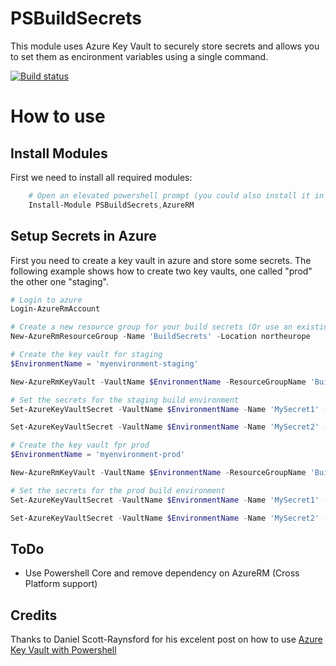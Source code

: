 # PSBuildSecrets
This module uses Azure Key Vault to securely store secrets and allows you to set them as encironment variables using a single command.

[![Build status](https://ci.appveyor.com/api/projects/status/o2q8w3iqi58ouuwy?svg=true)](https://ci.appveyor.com/project/synax/psbuildsecrets)


# How to use

## Install Modules
First we need to install all required modules:
```Powershell
    # Open an elevated powershell prompt (you could also install it in user scope)
    Install-Module PSBuildSecrets,AzureRM
```

## Setup Secrets in Azure
First you need to create a key vault in azure and store some secrets. The following example shows how to create two key vaults, one called "prod" the other one "staging".

```powershell
# Login to azure
Login-AzureRmAccount

# Create a new resource group for your build secrets (Or use an existing group)
New-AzureRmResourceGroup -Name 'BuildSecrets' -Location northeurope

# Create the key vault for staging
$EnvironmentName = 'myenvironment-staging'

New-AzureRmKeyVault -VaultName $EnvironmentName -ResourceGroupName 'BuildSecrets' -Location 'northeurope'

# Set the secrets for the staging build environment
Set-AzureKeyVaultSecret -VaultName $EnvironmentName -Name 'MySecret1' -SecretValue (ConvertTo-SecureString -String 'MySecretValue1' -AsPlainText -Force) -Tag @{ 'build-environment' = $EnvironmentName }

Set-AzureKeyVaultSecret -VaultName $EnvironmentName -Name 'MySecret2' -SecretValue (ConvertTo-SecureString -String 'MySecretValue2' -AsPlainText -Force) -Tag @{ 'build-environment' = $EnvironmentName }

# Create the key vault fpr prod
$EnvironmentName = 'myenvironment-prod'

New-AzureRmKeyVault -VaultName $EnvironmentName -ResourceGroupName 'BuildSecrets' -Location 'northeurope'

# Set the secrets for the prod build environment
Set-AzureKeyVaultSecret -VaultName $EnvironmentName -Name 'MySecret1' -SecretValue (ConvertTo-SecureString -String 'MySecretValue1' -AsPlainText -Force) -Tag @{ 'build-environment' = $EnvironmentName }

Set-AzureKeyVaultSecret -VaultName $EnvironmentName -Name 'MySecret2' -SecretValue (ConvertTo-SecureString -String 'MySecretValue2' -AsPlainText -Force) -Tag @{ 'build-environment' = $EnvironmentName }


```

## ToDo
- Use Powershell Core and remove dependency on AzureRM (Cross Platform support)

## Credits

Thanks to Daniel Scott-Raynsford for his excelent post on how to use [Azure Key Vault with Powershell](https://dscottraynsford.wordpress.com/2017/04/17/using-azure-key-vault-with-powershell-part-1/)
